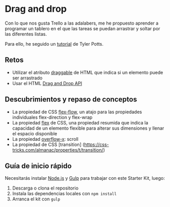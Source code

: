 # Drag and drop

Con lo que nos gusta Trello a las adalabers, me he propuesto aprender a programar un tablero en el que las tareas se puedan arrastrar y soltar por las diferentes listas.

Para ello, he seguido un [tutorial](https://www.youtube.com/watch?v=tZ45HZAkbLc) de Tyler Potts. 

## Retos

- Utilizar el atributo [draggable](https://developer.mozilla.org/es/docs/Web/HTML/Atributos_Globales/draggable) de HTML que indica si un elemento puede ser arrastrado
- Usar el HTML [Drag and Drop API](https://www.w3schools.com/html/html5_draganddrop.asp)

## Descubrimientos y repaso de conceptos

- La propiedad de CSS [flex-flow](https://developer.mozilla.org/es/docs/Web/CSS/flex-flow), un atajo para las propiedades individuales flex-direction y flex-wrap
- La propiedad [flex](https://developer.mozilla.org/es/docs/Web/CSS/flex) de CSS, una propiedad resumida que indica la capacidad de un elemento flexible para alterar sus dimensiones y llenar el espacio disponible
- La propiedad [overflow-x](https://developer.mozilla.org/es/docs/Web/CSS/overflow): scroll 
- La propiedad de CSS [transition] (https://css-tricks.com/almanac/properties/t/transition/)

## Guía de inicio rápido

Necesitarás instalar [Node.js](https://nodejs.org/) y [Gulp](https://gulpjs.com) para trabajar con este Starter Kit, luego:

1. Descarga o clona el repositorio
2. Instala las dependencias locales con `npm install`
3. Arranca el kit con `gulp`
